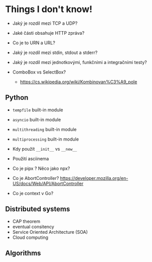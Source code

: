# Things I don't know!

- Jaký je rozdíl mezi TCP a UDP?
- Jaké části obsahuje HTTP zpráva?
- Co je to URN a URL?
- Jaký je rozdíl mezi stdin, stdout a stderr?
- Jaký je rozdíl mezi jednotkovými, funkčními a integračními testy?

- ComboBox vs SelectBox?
  - https://cs.wikipedia.org/wiki/Kombinovan%C3%A9_pole

## Python 

- `tempfile` built-in module
- `asyncio` built-in module
- `multithreading` built-in module
- `multiprocessing` built-in module

- Kdy použít `__init__` vs `__new__`

- Použití asciinema

- Co je pipx ? Něco jako npx?

- Co je AbortController? https://developer.mozilla.org/en-US/docs/Web/API/AbortController
- Co je context v Go?


## Distributed systems

- CAP theorem
- eventual consitency
- Service Oriented Architecture (SOA)
- Cloud computing

## Algorithms
